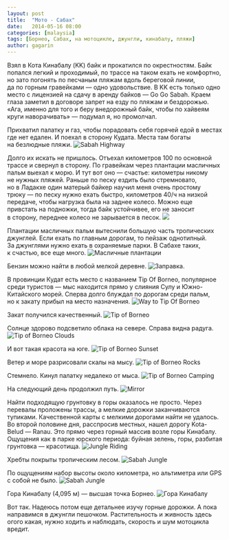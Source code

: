 ```yaml
---
layout: post
title:  "Мото - Сабах"
date:   2014-05-16 08:00
categories: [malaysia]
tags: [Борнео, Сабах, на мотоцикле, джунгли, кинабалу, пляжи]
author: gagarin
---
```


Взял в&nbsp;Кота Кинабалу (KK) байк и&nbsp;прокатился по&nbsp;окрестностям. Байк попался легкий и&nbsp;проходимый, по&nbsp;трассе на&nbsp;таком ехать не&nbsp;комфортно, но&nbsp;зато погонять по&nbsp;песчаным пляжам вдоль береговой линии, да&nbsp;по&nbsp;горным гравейками&nbsp;&mdash; одно удовольствие. В&nbsp;KK&nbsp;есть только одно место с&nbsp;лицензией на&nbsp;сдачу в&nbsp;аренду байков&nbsp;&mdash; Go&nbsp;Go&nbsp;Sabah. Краем глаза заметил в&nbsp;договоре запрет на&nbsp;езду по&nbsp;пляжам и&nbsp;бездорожью. &laquo;Ага, именно для того и&nbsp;беру внедорожный байк, чтобы по&nbsp;хайвеям круги наворачивать&raquo;&nbsp;&mdash; подумал&nbsp;я, но&nbsp;промолчал.

Прихватил палатку и&nbsp;газ, чтобы порадовать себя горячей едой в&nbsp;местах где нет едален. И&nbsp;поехал в&nbsp;сторону Кудата. Места там богаты на&nbsp;безлюдные пляжи.
![Sabah Highway](sabah-highway.jpg)

Долго их&nbsp;искать не&nbsp;пришлось. Отъехал километров 100 по&nbsp;основной трассе и&nbsp;свернул в&nbsp;сторону. По&nbsp;гравейкам через плантации масличных пальм выехал к&nbsp;морю. И&nbsp;тут вот оно&nbsp;&mdash; счастье: километры никому не&nbsp;нужных пляжей. Раньше по&nbsp;песку ездить было стремновато, но&nbsp;в&nbsp;Ладакхе один матерый байкер научил меня очень простому трюку&nbsp;&mdash; по&nbsp;песку нужно ехать быстро, километров 40/ч на&nbsp;низкой передаче, чтобы нагрузка была на&nbsp;заднее колесо. Можно еще привстать на&nbsp;подножки, тогда байк устойчивее, его не&nbsp;заносит в&nbsp;сторону, переднее колесо не&nbsp;зарывается в&nbsp;песок.
![](img_7038.jpg)

Плантации масличных пальм вытеснили большую часть тропических джунглей. Если ехать по&nbsp;главным дорогам, то&nbsp;пейзаж однотипный. За&nbsp;джунглями нужно ехать в&nbsp;охраняемые парки. В&nbsp;Сабахе таких, к&nbsp;счастью, все еще много.
![Масличные плантации](maslyanichnye-plantatsii.jpg)

Бензин можно найти в&nbsp;любой мелкой деревне.
![Заправка.](zapravka.jpg)

В&nbsp;провинции Кудат есть место с&nbsp;названием Tip Of&nbsp;Borneo, популярное среди туристов&nbsp;&mdash; мыс находится прямо у&nbsp;слияния Сулу и&nbsp;Южно-Китайского морей. Сперва долго блуждал по&nbsp;дорогам среди пальм, но&nbsp;к&nbsp;закату прибыл на&nbsp;место назначения.
![Way to Tip Of Borneo](way-to-tip-of-borneo.jpg)

Закат получился качественный.
![Tip of Borneo](tip-of-borneo.jpg)

Солнце здорово подсветило облака на&nbsp;севере. Справа видна радуга.
![Tip of Borneo Clouds](tip-of-borneo-clouds.jpg)

И&nbsp;вот такая красота на&nbsp;юге.
![Tip of Borneo Sunset](tip-of-borneo-sunset.jpg)

Ветер и&nbsp;море разрисовали скалы на&nbsp;мысу.
![Tip of Borneo Rocks](tip-of-borneo-rocks.jpg)

Стемнело. Кинул палатку недалеко от&nbsp;мыса.
![Tip of Borneo Camping](tip-of-borneo-camping.jpg)

На&nbsp;следующий день продолжил путь.
![Mirror](mirror.jpg)

Найти подходящую грунтовку в&nbsp;горы оказалось не&nbsp;просто. Через перевалы проложены трассы, а&nbsp;мелкие дорожки заканчиваются тупиками. Качественной карты с&nbsp;мелкими дорогами найти не&nbsp;удалось. Во&nbsp;второй половине дня, расспросив местных, нашел дорогу Kota-Belud&nbsp;&mdash; Ranau. Это прямо через горный массив возле горы Кинабалу. Ощущения как в&nbsp;парке юрского периода: буйная зелень, горы, разбитая грунтовка&nbsp;&mdash; красотища.
![Jungle Riding](junle-riding.jpg)

Хребты покрыты тропическим лесом.
![Sabah Jungle](sabah-jungle.jpg)

По&nbsp;ощущениям набор высоты около километра, но&nbsp;альтиметра или GPS с&nbsp;собой не&nbsp;было.
![Sabah Jungle](sabah-jungle-1.jpg)

Гора Кинабалу (4,095&nbsp;м)&nbsp;&mdash; высшая точка Борнео.
![Гора Кинабалу](gora-kinabalu.jpg)

Вот так. Надеюсь потом еще детальнее изучу горные дорожки. А&nbsp;пока направимся в&nbsp;джунгли пешочком. Растительность и&nbsp;живность здесь огого какая, нужно ходить и&nbsp;наблюдать, скорость и&nbsp;шум мотоцикла вредит.